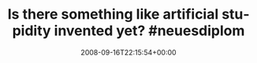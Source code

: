 ---
retweeted: false
source: <a href="http://twitter.com" rel="nofollow">Twitter Web Client</a>
entities:
  hashtags:
  - text: neuesdiplomthema
    indices:
    - '59'
    - '76'
  symbols: []
  user_mentions: []
  urls: []
display_text_range:
- '0'
- '76'
favorite_count: '0'
id_str: '923893835'
truncated: false
retweet_count: '0'
id: '923893835'
created_at: Tue Sep 16 22:15:54 +0000 2008
favorited: false
full_text: 'Is there something like artificial stupidity invented yet? #neuesdiplomthema'
lang: en
tags:
- neuesdiplomthema
- pesos/twitter
date: '2008-09-16T22:15:54+00:00'
src: https://twitter.com/bascht/status/923893835
original_url: https://twitter.com/bascht/status/923893835
type: twitter_tweet
text: 'Is there something like artificial stupidity invented yet? #neuesdiplomthema'
title: 'Is there something like artificial stupidity invented yet? #neuesdiplom'

---